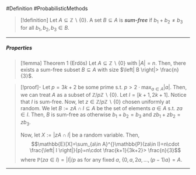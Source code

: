 #Definition #ProbabilisticMethods 

> [!definition]
> Let $A\subseteq \mathbb{Z} \backslash \{ 0 \}$. A set $B\subseteq A$ is ***sum-free*** if $b_{1}+b_{2}\neq b_{3}$ for all $b_{1},b_{2},b_{3}\in B$. 
---
##### Properties
> [!lemma] Theorem 1 (Erdös)
> Let $A\subseteq \mathbb{Z} \backslash\{ 0 \}$ with $\left| A \right|=n$. Then, there exists a sum-free subset $B\subseteq A$ with size $\left| B \right|> \frac{n}{3}$.

> [!proof]-
> Let $p=3k+2$ be some prime s.t. $p>2\cdot \max_{a\in A}\left| a \right|$. Then, we can treat $A$ as a subset of $\mathbb{Z} / p\mathbb{Z} \backslash \{ 0 \}$. Let $I=[k+1,2k+1]$. Notice that $I$ is sum-free. Now, let $z\in \mathbb{Z} / p\mathbb{Z} \backslash\{ 0 \}$ chosen uniformly at random. We let $B:=zA\cap I\subseteq A$ be the set of elements $a\in A$ s.t. $za\in I$. Then, $B$ is sum-free as otherwise $b_{1}+b_{2}=b_{3}$ and $zb_{1}+zb_{2}=zb_{3}$. 
> 
> Now, let $X:=\left| zA\cap I \right|$ be a random variable. Then, $$\mathbb{E}[X]=\sum_{a\in A}^{}\mathbb{P}(za\in I)=n\cdot \frac{\left| I \right|}{p}=n\cdot \frac{k+1}{3k+2}> \frac{n}{3}$$where $\mathbb{P}(za\in I)=\left| I \right| / p$ as for any fixed $a$, $\{0, a,2a ,\dots,(p-1)a\}=A$.
---

